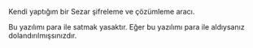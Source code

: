 Kendi yaptığım bir Sezar şifreleme ve çözümleme aracı.

Bu yazılımı para ile satmak yasaktır. Eğer bu yazılımı para ile aldıysanız dolandırılmışsınızdır.
